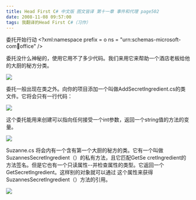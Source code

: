 ```yaml
---
title: Head First C# 中文版 图文皆译 第十一章 事件和代理 page502
date: 2008-11-08 09:57:00
tags: 我翻译的Head First C#（习作）
---
```

委托开始行动  <?xml:namespace prefix = o ns = "urn:schemas-microsoft-
com:office:office" />

委托没什么神秘的，使用它用不了多少代码。我们来用它来帮助一个酒店老板给他的大厨的秘方分类。

![](https://p-blog.csdn.net/images/p_blog_csdn_net/cuipengfei1/EntryImages/20081108/%E6%88%AA%E5%9B%BE00.jpg)

委托一般出现在类之外。向你的项目添加一个叫做AddSecretIngredient.cs的类文件。它将会只有一行代码：

![](https://p-blog.csdn.net/images/p_blog_csdn_net/cuipengfei1/EntryImages/20081108/%E6%88%AA%E5%9B%BE01.jpg)

这个委托能用来创建可以指向任何接受一个int参数，返回一个string值的方法的变量。

![](https://p-blog.csdn.net/images/p_blog_csdn_net/cuipengfei1/EntryImages/20081108/%E6%88%AA%E5%9B%BE02.jpg)

Suzanne.cs  将会内有一个含有第一个大厨的秘方的类。它有一个叫做SuzannesSecretIngredient（）的私有方法，且它匹配GetSe
cretIngredient的方法签名。但是它也有一个只读属性--并检查属性的类型。它返回一个GetSecretIngredient。这样别的对象就可以通过
这个属性来获得SuzannesSecretIngredient（）方法的引用。

![](https://p-blog.csdn.net/images/p_blog_csdn_net/cuipengfei1/EntryImages/20081108/%E6%88%AA%E5%9B%BE03.jpg)



